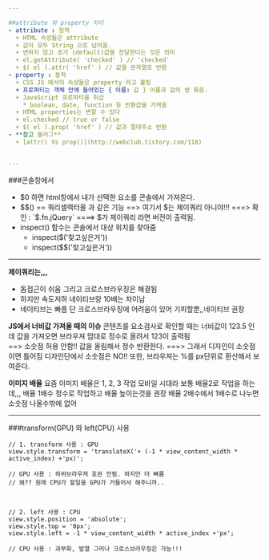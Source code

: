 ```yaml
---

##attribute 와 property 차이
- attribute : 정적
  + HTML 속성들은 attribute 
  + 값이 모두 String 으로 넘어옴.
  + 변하지 않고 초기 (default)값을 전달한다는 것은 의미
  + el.getAttribute( 'checked' ) // 'checked'
  + $( el ).attr( 'href' ) // 값을 문자열로 반환
- property : 동적
  + CSS JS 에서의 속성들은 property 라고 불림
  + 프로퍼티는 객체 안에 들어있는 { 이름: 값 } 이름과 값의 쌍 묶음. 
  + JavaScript 프로파티을 취급 
    * boolean, date, function 등 반환값을 가져옴
  + HTML properties는 변할 수 있다
  + el.checked // true or false
  + $( el ).prop( 'href' ) // 값과 절대주소 반환 
- **참고 블러그**
  + [attr() Vs prop()](http://webclub.tistory.com/118)


---
```


###콘솔창에서
- $0 하면 html창에서 내가 선택한 요소를 콘솔에서 가져온다.
- $$() == 쿼리셀렉터올  과 같은 기능 
==> 여기서 $는 제이쿼리 아니야!!! 
===> 확인 : `$.fn.jQuery`
====> $가 제이쿼리 라면 버전이 출력됨.
- inspect() 함수는 콘솔에서 대상 위치를 찾아줌
  + inspect($('찾고싶은거'))  
  + inspect($$('찾고싶은거')) 

---

**제이쿼리는,,,**
- 돔접근이 쉬움 그리고 크로스브라우징은 해결됨
- 하지만 속도저하 네이티브랑 10배는 차이남
- 네이티브는 빠름 단 크로스브라우징에 어려움이 있어 기피할뿐,,네이티브 권장

**JS에서 너비값 가져올 때의 이슈**
콘텐츠를 요소검사로 확인할 때는 너비값이 123.5 인데
값을 가져오면 브라우져 맘대로 정수로 올려서 123이 출력됨  
==> 소숫점 허용 안함!! 값을 올림해서 정수 반환한다.
===> 그래서 디자인이 소숫점이면 틀어짐 디자인단에서 소숫점은 NO!!
또한, 브라우져는 %를 px단위로 환산해서 보여준다.

**이미지 배율** 
요즘 이미지 배율은 1, 2, 3 작업
모바일 시대라 보통 배율2로 작업을 하는데,,,
배율 1배수 정수로 작업하고 배율 높이는것을 권장 
배율 2배수에서 1배수로 나누면 소숫점 나올수밖에 없어

---

###transform(GPU) 와 left(CPU) 사용
```
// 1. transform 사용 : GPU
view.style.transform = 'translateX('+ (-1 * view_content_width * active_index) +'px)';

// GPU 사용 : 하위브라우져 호완 안됨. 하지만 더 빠름
// 왜?? 원래 CPU가 할일을 GPU가 거들어서 해주니까..



// 2. left 사용 : CPU
view.style.position = 'absolute';
view.style.top = '0px';
view.style.left = -1 * view_content_width * active_index +'px';

// CPU 사용 : 과부화, 발열 그러나 크로스브라우징은 가능!!! 
```
